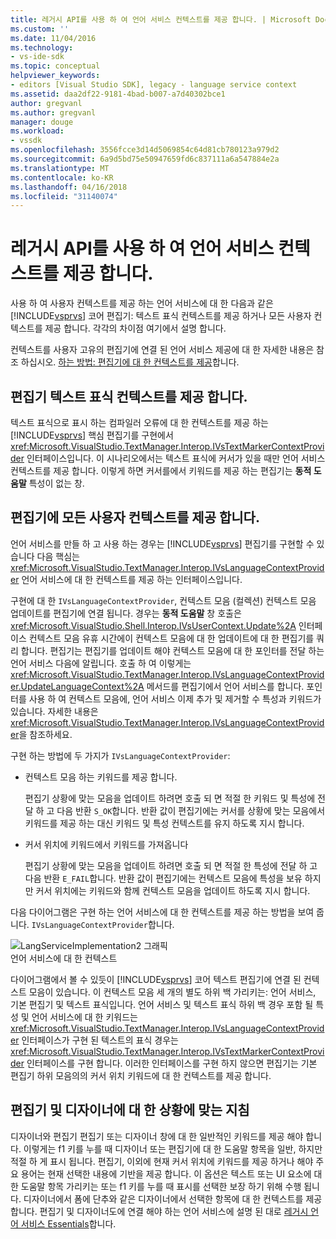 ```yaml
---
title: 레거시 API를 사용 하 여 언어 서비스 컨텍스트를 제공 합니다. | Microsoft Docs
ms.custom: ''
ms.date: 11/04/2016
ms.technology:
- vs-ide-sdk
ms.topic: conceptual
helpviewer_keywords:
- editors [Visual Studio SDK], legacy - language service context
ms.assetid: daa2df22-9181-4bad-b007-a7d40302bce1
author: gregvanl
ms.author: gregvanl
manager: douge
ms.workload:
- vssdk
ms.openlocfilehash: 3556fcce3d14d5069854c64d81cb780123a979d2
ms.sourcegitcommit: 6a9d5bd75e50947659fd6c837111a6a547884e2a
ms.translationtype: MT
ms.contentlocale: ko-KR
ms.lasthandoff: 04/16/2018
ms.locfileid: "31140074"
---
```

# <a name="providing-a-language-service-context-by-using-the-legacy-api"></a>레거시 API를 사용 하 여 언어 서비스 컨텍스트를 제공 합니다.
사용 하 여 사용자 컨텍스트를 제공 하는 언어 서비스에 대 한 다음과 같은 [!INCLUDE[vsprvs](../code-quality/includes/vsprvs_md.md)] 코어 편집기: 텍스트 표식 컨텍스트를 제공 하거나 모든 사용자 컨텍스트를 제공 합니다. 각각의 차이점 여기에서 설명 합니다.  
  
 컨텍스트를 사용자 고유의 편집기에 연결 된 언어 서비스 제공에 대 한 자세한 내용은 참조 하십시오. [하는 방법: 편집기에 대 한 컨텍스트를 제공](../extensibility/how-to-provide-context-for-editors.md)합니다.  
  
## <a name="provide-text-marker-context-to-the-editor"></a>편집기 텍스트 표식 컨텍스트를 제공 합니다.  
 텍스트 표식으로 표시 하는 컴파일러 오류에 대 한 컨텍스트를 제공 하는 [!INCLUDE[vsprvs](../code-quality/includes/vsprvs_md.md)] 핵심 편집기를 구현에서 <xref:Microsoft.VisualStudio.TextManager.Interop.IVsTextMarkerContextProvider> 인터페이스입니다. 이 시나리오에서는 텍스트 표식에 커서가 있을 때만 언어 서비스 컨텍스트를 제공 합니다. 이렇게 하면 커서를에서 키워드를 제공 하는 편집기는 **동적 도움말** 특성이 없는 창.  
  
## <a name="provide-all-user-context-to-the-editor"></a>편집기에 모든 사용자 컨텍스트를 제공 합니다.  
 언어 서비스를 만들 하 고 사용 하는 경우는 [!INCLUDE[vsprvs](../code-quality/includes/vsprvs_md.md)] 편집기를 구현할 수 있습니다 다음 핵심는 <xref:Microsoft.VisualStudio.TextManager.Interop.IVsLanguageContextProvider> 언어 서비스에 대 한 컨텍스트를 제공 하는 인터페이스입니다.  
  
 구현에 대 한 `IVsLanguageContextProvider`, 컨텍스트 모음 (컬렉션) 컨텍스트 모음 업데이트를 편집기에 연결 됩니다. 경우는 **동적 도움말** 창 호출은 <xref:Microsoft.VisualStudio.Shell.Interop.IVsUserContext.Update%2A> 인터페이스 컨텍스트 모음 유휴 시간에이 컨텍스트 모음에 대 한 업데이트에 대 한 편집기를 쿼리 합니다. 편집기는 편집기를 업데이트 해야 컨텍스트 모음에 대 한 포인터를 전달 하는 언어 서비스 다음에 알립니다. 호출 하 여 이렇게는 <xref:Microsoft.VisualStudio.TextManager.Interop.IVsLanguageContextProvider.UpdateLanguageContext%2A> 메서드를 편집기에서 언어 서비스를 합니다. 포인터를 사용 하 여 컨텍스트 모음에, 언어 서비스 이제 추가 및 제거할 수 특성과 키워드가 있습니다. 자세한 내용은 <xref:Microsoft.VisualStudio.TextManager.Interop.IVsLanguageContextProvider>을 참조하세요.  
  
 구현 하는 방법에 두 가지가 `IVsLanguageContextProvider`:  
  
-   컨텍스트 모음 하는 키워드를 제공 합니다.  
  
     편집기 상황에 맞는 모음을 업데이트 하려면 호출 되 면 적절 한 키워드 및 특성에 전달 하 고 다음 반환 `S_OK`합니다. 반환 값이 편집기에는 커서를 상황에 맞는 모음에서 키워드를 제공 하는 대신 키워드 및 특성 컨텍스트를 유지 하도록 지시 합니다.  
  
-   커서 위치에 키워드에서 키워드를 가져옵니다  
  
     편집기 상황에 맞는 모음을 업데이트 하려면 호출 되 면 적절 한 특성에 전달 하 고 다음 반환 `E_FAIL`합니다. 반환 값이 편집기에는 컨텍스트 모음에 특성을 보유 하지만 커서 위치에는 키워드와 함께 컨텍스트 모음을 업데이트 하도록 지시 합니다.  
  
 다음 다이어그램은 구현 하는 언어 서비스에 대 한 컨텍스트를 제공 하는 방법을 보여 줍니다. `IVsLanguageContextProvider`합니다.  
  
 ![LangServiceImplementation2 그래픽](../extensibility/media/vslanguageservice2.gif "vsLanguageService2")  
언어 서비스에 대 한 컨텍스트  
  
 다이어그램에서 볼 수 있듯이 [!INCLUDE[vsprvs](../code-quality/includes/vsprvs_md.md)] 코어 텍스트 편집기에 연결 된 컨텍스트 모음이 있습니다. 이 컨텍스트 모음 세 개의 별도 하위 백 가리키는: 언어 서비스, 기본 편집기 및 텍스트 표식입니다. 언어 서비스 및 텍스트 표식 하위 백 경우 포함 될 특성 및 언어 서비스에 대 한 키워드는 <xref:Microsoft.VisualStudio.TextManager.Interop.IVsLanguageContextProvider> 인터페이스가 구현 된 텍스트의 표식 경우는 <xref:Microsoft.VisualStudio.TextManager.Interop.IVsTextMarkerContextProvider> 인터페이스를 구현 합니다. 이러한 인터페이스를 구현 하지 않으면 편집기는 기본 편집기 하위 모음의의 커서 위치 키워드에 대 한 컨텍스트를 제공 합니다.  
  
## <a name="context-guidelines-for-editors-and-designers"></a>편집기 및 디자이너에 대 한 상황에 맞는 지침  
 디자이너와 편집기 편집기 또는 디자이너 창에 대 한 일반적인 키워드를 제공 해야 합니다. 이렇게는 f1 키를 누를 때 디자이너 또는 편집기에 대 한 도움말 항목을 일반, 하지만 적절 하 게 표시 됩니다. 편집기, 이외에 현재 커서 위치에 키워드를 제공 하거나 해야 주요 용어는 현재 선택한 내용에 기반을 제공 합니다. 이 옵션은 텍스트 또는 UI 요소에 대 한 도움말 항목 가리키는 또는 f1 키를 누를 때 표시를 선택한 보장 하기 위해 수행 됩니다. 디자이너에서 폼에 단추와 같은 디자이너에서 선택한 항목에 대 한 컨텍스트를 제공 합니다. 편집기 및 디자이너도에 연결 해야 하는 언어 서비스에 설명 된 대로 [레거시 언어 서비스 Essentials](../extensibility/internals/legacy-language-service-essentials.md)합니다.
